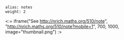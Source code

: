 ````
alias: notes
weight: 2
````

<:= iframe("See http://nrich.maths.org/510/note", "http://nrich.maths.org/510/note?mobile=1", 700, 1000, image="thumbnail.png") :>